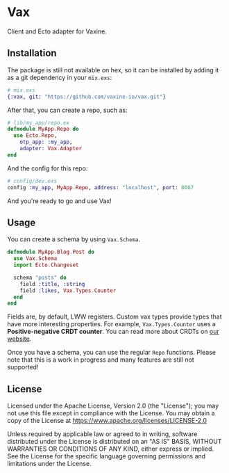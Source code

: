 # Vax
Client and Ecto adapter for Vaxine.

## Installation
The package is still not available on hex, so it can be installed by adding it
as a git dependency in your `mix.exs`:
```elixir
# mix.exs
{:vax, git: "https://github.com/vaxine-io/vax.git"}
```
After that, you can create a repo, such as:
```elixir
# lib/my_app/repo.ex
defmodule MyApp.Repo do
  use Ecto.Repo,
    otp_app: :my_app,
    adapter: Vax.Adapter
end
```
And the config for this repo:
```elixir
# config/dev.exs
config :my_app, MyApp.Repo, address: "localhost", port: 8087
```
And you're ready to go and use Vax!

## Usage
You can create a schema by using `Vax.Schema`.
```elixir
defmodule MyApp.Blog.Post do
  use Vax.Schema
  import Ecto.Changeset

  schema "posts" do
    field :title, :string
    field :likes, Vax.Types.Counter
  end
end
```
Fields are, by default, LWW registers. Custom vax types provide types that have
more interesting properties. For example, `Vax.Types.Counter` uses a
**Positive-negative CRDT counter**. You can read more about CRDTs on
[our website](https://vaxine.io).

Once you have a schema, you can use the regular `Repo` functions. Please
note that this is a work in progress and many features are still not supported!

## License
Licensed under the Apache License, Version 2.0 (the "License"); you may not use
this file except in compliance with the License. You may obtain a copy of the
License at https://www.apache.org/licenses/LICENSE-2.0

Unless required by applicable law or agreed to in writing, software distributed
under the License is distributed on an "AS IS" BASIS, WITHOUT WARRANTIES OR
CONDITIONS OF ANY KIND, either express or implied. See the License for the
specific language governing permissions and limitations under the License.
